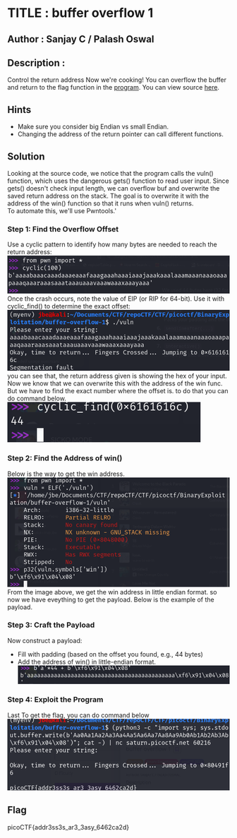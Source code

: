 # TITLE : buffer overflow 1
## Author : Sanjay C / Palash Oswal
## Description : 
Control the return address
Now we're cooking! You can overflow the buffer and return to the flag function in the [program](https://artifacts.picoctf.net/c/185/vuln).
You can view source [here](https://artifacts.picoctf.net/c/185/vuln.c). 
## Hints
- Make sure you consider big Endian vs small Endian.
- Changing the address of the return pointer can call different functions.

## Solution
Looking at the source code, we notice that the program calls the vuln() function, which uses the dangerous gets() function to read user input.
Since gets() doesn't check input length, we can overflow buf and overwrite the saved return address on the stack. The goal is to overwrite it with the address of the win() function so that it runs when vuln() returns.  
To automate this, we'll use Pwntools.'

### Step 1: Find the Overflow Offset
Use a cyclic pattern to identify how many bytes are needed to reach the return address:
![find the offset](find.png)  
Once the crash occurs, note the value of EIP (or RIP for 64-bit). Use it with cyclic_find() to determine the exact offset:
![Got the offset](off.png)  
you can see that, the return address given is showing the hex of your input. Now we know that we can overwrite this with the address of the win func. But we have to find the exact number where the offset is. to do that you can do command below.
![Offset num](numoff.png)

### Step 2: Find the Address of win()
 Below is the way to get the win address.
![Win address](winadd.png)  
From the image above, we get the win address in little endian format. so now we have eveything to get the payload. Below is the example of the payload.
### Step 3: Craft the Payload
Now construct a payload:
- Fill with padding (based on the offset you found, e.g., 44 bytes) 
- Add the address of win() in little-endian format.
![Payload](payload.png)
### Step 4: Exploit the Program
Last To get the flag, you can do command below
![Flag](flag.png)
## Flag
picoCTF{addr3ss3s_ar3_3asy_6462ca2d}


